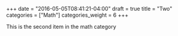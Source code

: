 +++
date = "2016-05-05T08:41:21-04:00"
draft = true
title = "Two"
categories = ["Math"]
categories_weight = 6
+++

This is the second item in the math category